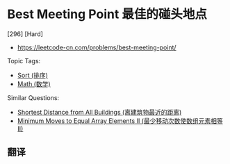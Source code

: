 # Best Meeting Point 最佳的碰头地点

[296] [Hard]

- https://leetcode-cn.com/problems/best-meeting-point/

Topic Tags:

- [Sort (排序)](https://leetcode-cn.com/tag/sort/)
- [Math (数学)](https://leetcode-cn.com/tag/math/)

Similar Questions:

- [Shortest Distance from All Buildings (离建筑物最近的距离)](https://leetcode-cn.com/problems/shortest-distance-from-all-buildings/)
- [Minimum Moves to Equal Array Elements II (最少移动次数使数组元素相等 II)](https://leetcode-cn.com/problems/minimum-moves-to-equal-array-elements-ii/)

## 翻译
